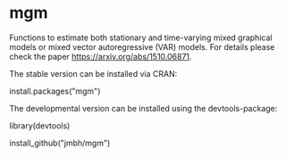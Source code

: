 # mgm

Functions to estimate both stationary and time-varying mixed graphical models or mixed vector autoregressive (VAR) models. For details please check the paper https://arxiv.org/abs/1510.06871.


The stable version can be installed via CRAN:

install.packages("mgm")


The developmental version can be installed using the devtools-package:

library(devtools)

install_github("jmbh/mgm")
